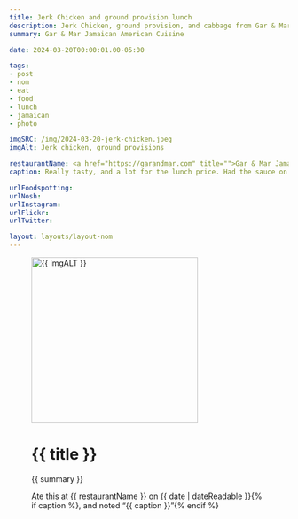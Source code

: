 ```yaml
---
title: Jerk Chicken and ground provision lunch
description: Jerk Chicken, ground provision, and cabbage from Gar & Mar Jamaican American Cuisine, Berea OH
summary: Gar & Mar Jamaican American Cuisine

date: 2024-03-20T00:00:01.00-05:00

tags:
- post
- nom
- eat
- food
- lunch
- jamaican
- photo

imgSRC: /img/2024-03-20-jerk-chicken.jpeg
imgAlt: Jerk chicken, ground provisions

restaurantName: <a href="https://garandmar.com" title="">Gar & Mar Jamaican American Cuisine</a>
caption: Really tasty, and a lot for the lunch price. Had the sauce on the side.

urlFoodspotting:
urlNosh:
urlInstagram:
urlFlickr:
urlTwitter:

layout: layouts/layout-nom
---
```

<figure class="nom">
	<img class="u-photo img-border" src="{{ imgSRC }}" alt="{{ imgALT }}" width="300" height="300">
	<figcaption>
		<h1 class="title p-name">{{ title }}</h1>
		<p class="summary">{{ summary }}</p>
		<p>Ate this at {{ restaurantName }} on <time class="dt-published" datetime="{{ date | dateIso }}">{{ date | dateReadable }}</time>{% if caption %}, and noted <q class="caption">{{ caption }}</q>{% endif %}
	</figcaption>
</figure>